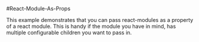 #React-Module-As-Props

This example demonstrates that you can pass react-modules as a property of a react module. This is handy if the module you have in mind, has multiple configurable children you want to pass in. 

